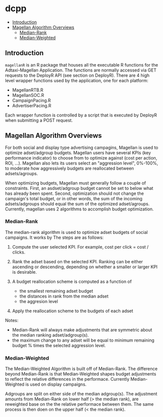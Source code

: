 dcpp
================

-   [Introduction](#introduction)
-   [Magellan Algorithm Overviews](#magellan-algorithm-overviews)
    -   [Median-Rank](#median-rank)
    -   [Median-Weighted](#median-weighted)

Introduction
------------

`magellanR` is an R package that houses all the executable R functions for the Adtaxi-Magellan Application. The functions are normally accessed via GET requests to the DeployR API (see section on DeployR). There are 4 high level wrapper functions used by the application, one for each platform:

-   MagellanRTB.R
-   MagellanSOC.R
-   CampaignPacing.R
-   AdvertiserPacing.R

Each wrapper function is controlled by a script that is executed by DeployR when submitting a POST request.

Magellan Algorithm Overviews
----------------------------

For both social and display type advertising campagins, Magellan is used to optimize adset/adgroup budgets. Magellan users have several KPIs (key performance indicator) to choose from to optimize against (cost per action, ROI, ...). Magellan also lets its users select an "aggression level", 0%-100%, to moderate how aggressively budgets are reallocated between adsets/agroups.

When optimizing budgets, Magellan must generally follow a couple of constraints. First, an asdset/adgroup budget cannot be set to below what has already been spent. Second, optimization should not change the campaign's total budget, or in other words, the sum of the incoming adsets/adgroups should equal the sum of the optimized adset/agroups. Currently, magellan uses 2 algorithms to accomplish budget optimization.

### Median-Rank

The median-rank algorithm is used to optimize adset budgets of social campaigns. It works by The steps are as follows:

1.  Compute the user selected KPI. For example, cost per click = cost / clicks.
2.  Rank the adset based on the selected KPI. Ranking can be either ascending or descending, depending on whether a smaller or larger KPI is desirable.
3.  A budget reallocation scheme is computed as a function of
    -   the smallest remaining adset budget
    -   the distances in rank from the median adset
    -   the aggresion level

4.  Apply the reallocation scheme to the budgets of each adset

Notes:

-   Median-Rank will always make adjustments that are symmetric about the median ranking adset/adgroup(s).
-   the maximum change to any adset will be equal to minimum remaining budget % times the selected aggression level.

### Median-Weighted

The Median-Weighted Algorithm is built off of Median-Rank. The difference beyond Median-Rank is that Median-Weighted shapes budget adjustments to reflect the relative differences in the performace. Currently Median-Weighted is used on display campaigns.

Adgroups are split on either side of the median adgroup(s). The adjustment amounts from Median-Rank on lower half (&gt; the median rank), are reweighted base on the the relative performace between them. The same process is then doen on the upper half (&lt; the median rank).
